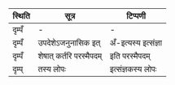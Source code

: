 | स्थिति | सूत्र | टिप्पणी |
| ----- | ------- | ------ |
| दृम्पँ | - | - |
| दृम्पँ | उपदेशेऽजनुनासिक इत् | अँ-इत्यस्य इत्संज्ञा |
| दृम्पँ | शेषात् कर्तरि परस्मैपदम् | इति परस्मैपदम् |
| दृम्प् | तस्य लोपः | इत्संज्ञकस्य लोपः |
